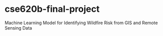# cse620b-final-project
Machine Learning Model for Identifying Wildfire Risk from GIS and Remote Sensing Data 
